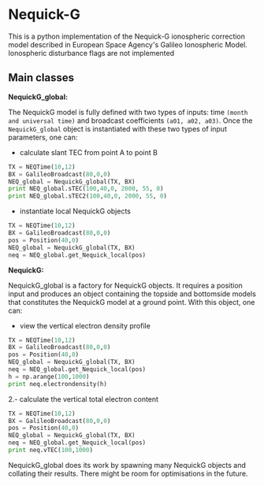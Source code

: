 # Nequick-G
This is a python implementation of the Nequick-G ionospheric correction model described in European Space Agency's Galileo Ionospheric Model. Ionospheric disturbance flags are not implemented

## Main classes
**NequickG_global:**

The NequickG model is fully defined with two types of inputs: time `(month and universal time)` and broadcast coefficients `(a01, a02, a03)`. Once the `NequickG_global` object is instantiated with these two types of input parameters, one can:

- calculate slant TEC from point A to point B

```python
TX = NEQTime(10,12)
BX = GalileoBroadcast(80,0,0)
NEQ_global = NequickG_global(TX, BX)
print NEQ_global.sTEC(100,40,0, 2000, 55, 0)
print NEQ_global.sTEC2(100,40,0, 2000, 55, 0)
 ```
 
 - instantiate local NequickG objects
```python
TX = NEQTime(10,12)
BX = GalileoBroadcast(80,0,0)
pos = Position(40,0)
NEQ_global = NequickG_global(TX, BX)
neq = NEQ_global.get_Nequick_local(pos)
```

**NequickG:**

NequickG_global is a factory for NequickG objects. It requires a position input and produces an object containing the topside and bottomside models that constitutes the NequickG model at a ground point. With this object, one can:

- view the vertical electron density profile
```python
TX = NEQTime(10,12)
BX = GalileoBroadcast(80,0,0)
pos = Position(40,0)
NEQ_global = NequickG_global(TX, BX)
neq = NEQ_global.get_Nequick_local(pos)
h = np.arange(100,1000)
print neq.electrondensity(h)
```


2.- calculate the vertical total electron content

```python
TX = NEQTime(10,12)
BX = GalileoBroadcast(80,0,0)
pos = Position(40,0)
NEQ_global = NequickG_global(TX, BX)
neq = NEQ_global.get_Nequick_local(pos)
print neq.vTEC(100,1000)
```

NequickG_global does its work by spawning many NequickG objects and collating their results. There might be room for optimisations in the future. 



